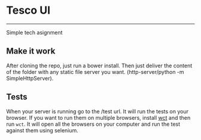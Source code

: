 # Tesco UI
------------------------------

Simple tech asignment

## Make it work

After cloning the repo, just run a bower install. Then just deliver the content of the folder with any static file server you want. (http-server/python -m SimpleHttpServer).

## Tests

When your server is running go to the /test url. It will run the tests on your browser. If you want to run them on multiple browsers, install [wct](https://github.com/Polymer/web-component-tester) and then run `wct`. It will open all the browsers on your computer and run the test against them using selenium.
